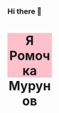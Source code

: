 ### Hi there 👋

<div align="center" id="box" style="width: 100px;
  height: 100px;
  background-color: pink;"> 

  <h1>Я Ромочка Мурунов</h1>
</div>

  <style>
      
  </style>

<!--
**YoAsakura/YoAsakura** is a ✨ _special_ ✨ repository because its `README.md` (this file) appears on your GitHub profile.

Here are some ideas to get you started:

- 🔭 I’m currently working on ...
- 🌱 I’m currently learning ...
- 👯 I’m looking to collaborate on ...
- 🤔 I’m looking for help with ...
- 💬 Ask me about ...
- 📫 How to reach me: ...
- 😄 Pronouns: ...
- ⚡ Fun fact: ...
-->
